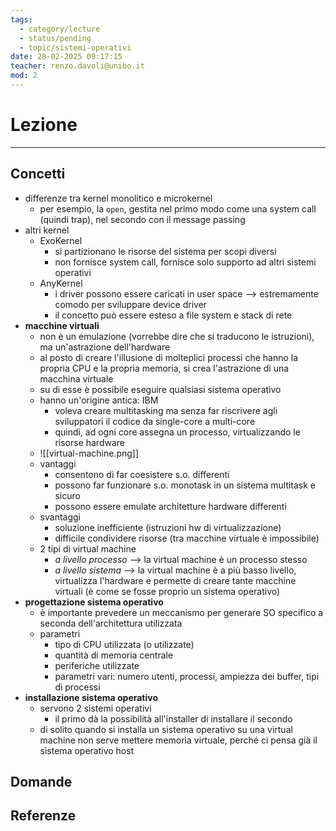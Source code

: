 ```yaml
---
tags:
  - category/lecture
  - status/pending
  - topic/sistemi-operativi
date: 28-02-2025 09:17:15
teacher: renzo.davoli@unibo.it
mod: 2
---
```

# Lezione
---
## Concetti
- differenze tra kernel monolitico e microkernel
	- per esempio, la `open`, gestita nel primo modo come una system call (quindi trap), nel secondo con il message passing
- altri kernel
	- ExoKernel
		- si partizionano le risorse del sistema per scopi diversi
		- non fornisce system call, fornisce solo supporto ad altri sistemi operativi
	- AnyKernel
		- i driver possono essere caricati in user space --> estremamente comodo per sviluppare device driver
		- il concetto può essere esteso a file system e stack di rete
- **macchine virtuali**
	- non è un emulazione (vorrebbe dire che si traducono le istruzioni), ma un'astrazione dell'hardware
	- al posto di creare l'illusione di molteplici processi che hanno la propria CPU e la propria memoria, si crea l'astrazione di una macchina virtuale
	- su di esse è possibile eseguire qualsiasi sistema operativo
	- hanno un'origine antica: IBM
		- voleva creare multitasking ma senza far riscrivere agli sviluppatori il codice da single-core a multi-core
		- quindi, ad ogni core assegna un processo, virtualizzando le risorse hardware
	- ![[virtual-machine.png]]
	- vantaggi
		- consentono di far coesistere s.o. differenti
		- possono far funzionare s.o. monotask in un sistema multitask e sicuro
		- possono essere emulate architetture hardware differenti
	- svantaggi
		- soluzione inefficiente (istruzioni hw di virtualizzazione)
		- difficile condividere risorse (tra macchine virtuale è impossibile)
	- 2 tipi di virtual machine
		- _a livello processo_ --> la virtual machine è un processo stesso
		- _a livello sistema_ --> la virtual machine è a più basso livello, virtualizza l'hardware e permette di creare tante macchine virtuali (è come se fosse proprio un sistema operativo)
- **progettazione sistema operativo**
	- è importante prevedere un meccanismo per generare SO specifico a seconda dell'architettura utilizzata
	- parametri
		- tipo di CPU utilizzata (o utilizzate)
		- quantità di memoria centrale
		- periferiche utilizzate
		- parametri vari: numero utenti, processi, ampiezza dei buffer, tipi di processi
- **installazione sistema operativo**
	- servono 2 sistemi operativi
		- il primo dà la possibilità all'installer di installare il secondo
	- di solito quando si installa un sistema operativo su una virtual machine non serve mettere memoria virtuale, perché ci pensa già il sistema operativo host

## Domande

## Referenze
